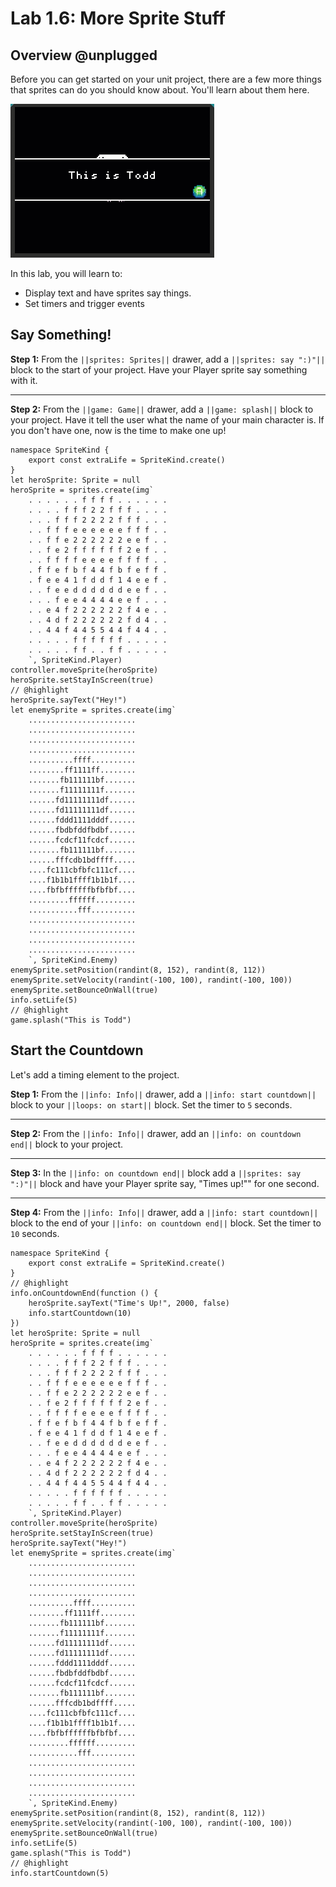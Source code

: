 # Lab 1.6: More Sprite Stuff

## Overview @unplugged

Before you can get started on your unit project, there are a few more things
that sprites can do you should know about. You'll learn about them here.

![Overview](https://github.com/rymc88/Lab-1-6/blob/master/img/overview.gif?raw=true)

In this lab, you will learn to:
- Display text and have sprites say things.
- Set timers and trigger events

## Say Something!

**Step 1:** From the ``||sprites: Sprites||`` drawer, add a ``||sprites: say ":)"||`` 
block to the start of your project. Have your Player sprite say something with it.

------------------------

**Step 2:** From the ``||game: Game||`` drawer, add a ``||game: splash||`` block
to your project. Have it tell the user what the name of your main character is. 
If you don't have one, now is the time to make one up!

```blocks
namespace SpriteKind {
    export const extraLife = SpriteKind.create()
}
let heroSprite: Sprite = null
heroSprite = sprites.create(img`
    . . . . . . f f f f . . . . . . 
    . . . . f f f 2 2 f f f . . . . 
    . . . f f f 2 2 2 2 f f f . . . 
    . . f f f e e e e e e f f f . . 
    . . f f e 2 2 2 2 2 2 e e f . . 
    . . f e 2 f f f f f f 2 e f . . 
    . . f f f f e e e e f f f f . . 
    . f f e f b f 4 4 f b f e f f . 
    . f e e 4 1 f d d f 1 4 e e f . 
    . . f e e d d d d d d e e f . . 
    . . . f e e 4 4 4 4 e e f . . . 
    . . e 4 f 2 2 2 2 2 2 f 4 e . . 
    . . 4 d f 2 2 2 2 2 2 f d 4 . . 
    . . 4 4 f 4 4 5 5 4 4 f 4 4 . . 
    . . . . . f f f f f f . . . . . 
    . . . . . f f . . f f . . . . . 
    `, SpriteKind.Player)
controller.moveSprite(heroSprite)
heroSprite.setStayInScreen(true)
// @highlight
heroSprite.sayText("Hey!")
let enemySprite = sprites.create(img`
    ........................
    ........................
    ........................
    ........................
    ..........ffff..........
    ........ff1111ff........
    .......fb111111bf.......
    .......f11111111f.......
    ......fd11111111df......
    ......fd11111111df......
    ......fddd1111dddf......
    ......fbdbfddfbdbf......
    ......fcdcf11fcdcf......
    .......fb111111bf.......
    ......fffcdb1bdffff.....
    ....fc111cbfbfc111cf....
    ....f1b1b1ffff1b1b1f....
    ....fbfbffffffbfbfbf....
    .........ffffff.........
    ...........fff..........
    ........................
    ........................
    ........................
    ........................
    `, SpriteKind.Enemy)
enemySprite.setPosition(randint(8, 152), randint(8, 112))
enemySprite.setVelocity(randint(-100, 100), randint(-100, 100))
enemySprite.setBounceOnWall(true)
info.setLife(5)
// @highlight
game.splash("This is Todd")
```

## Start the Countdown

Let's add a timing element to the project.

**Step 1:** From the ``||info: Info||`` drawer, add a ``||info: start countdown||``
block to your ``||loops: on start||`` block. Set the timer to `5` seconds.

------------------------

**Step 2:** From the ``||info: Info||`` drawer, add an ``||info: on countdown end||``
block to your project.

-----------------------

**Step 3:** In the ``||info: on countdown end||`` block add a 
``||sprites: say ":)"||`` block and have your Player sprite say, 
"Times up!"" for one second.

----------------------

**Step 4:** From the ``||info: Info||`` drawer, add a ``||info: start countdown||``
block to the end of your ``||info: on countdown end||`` block. Set the timer to 
`10` seconds.

```blocks
namespace SpriteKind {
    export const extraLife = SpriteKind.create()
}
// @highlight
info.onCountdownEnd(function () {
    heroSprite.sayText("Time's Up!", 2000, false)
    info.startCountdown(10)
})
let heroSprite: Sprite = null
heroSprite = sprites.create(img`
    . . . . . . f f f f . . . . . . 
    . . . . f f f 2 2 f f f . . . . 
    . . . f f f 2 2 2 2 f f f . . . 
    . . f f f e e e e e e f f f . . 
    . . f f e 2 2 2 2 2 2 e e f . . 
    . . f e 2 f f f f f f 2 e f . . 
    . . f f f f e e e e f f f f . . 
    . f f e f b f 4 4 f b f e f f . 
    . f e e 4 1 f d d f 1 4 e e f . 
    . . f e e d d d d d d e e f . . 
    . . . f e e 4 4 4 4 e e f . . . 
    . . e 4 f 2 2 2 2 2 2 f 4 e . . 
    . . 4 d f 2 2 2 2 2 2 f d 4 . . 
    . . 4 4 f 4 4 5 5 4 4 f 4 4 . . 
    . . . . . f f f f f f . . . . . 
    . . . . . f f . . f f . . . . . 
    `, SpriteKind.Player)
controller.moveSprite(heroSprite)
heroSprite.setStayInScreen(true)
heroSprite.sayText("Hey!")
let enemySprite = sprites.create(img`
    ........................
    ........................
    ........................
    ........................
    ..........ffff..........
    ........ff1111ff........
    .......fb111111bf.......
    .......f11111111f.......
    ......fd11111111df......
    ......fd11111111df......
    ......fddd1111dddf......
    ......fbdbfddfbdbf......
    ......fcdcf11fcdcf......
    .......fb111111bf.......
    ......fffcdb1bdffff.....
    ....fc111cbfbfc111cf....
    ....f1b1b1ffff1b1b1f....
    ....fbfbffffffbfbfbf....
    .........ffffff.........
    ...........fff..........
    ........................
    ........................
    ........................
    ........................
    `, SpriteKind.Enemy)
enemySprite.setPosition(randint(8, 152), randint(8, 112))
enemySprite.setVelocity(randint(-100, 100), randint(-100, 100))
enemySprite.setBounceOnWall(true)
info.setLife(5)
game.splash("This is Todd")
// @highlight
info.startCountdown(5)
```